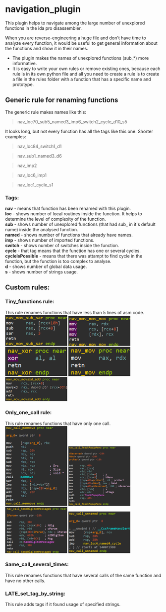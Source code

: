 # navigation_plugin
This plugin helps to navigate among the large number of unexplored functions in the ida pro disassembler. 

When you are reverse-engineering a huge file and don't have time to analyze every function, it would be useful to get general information about the functions and show it in their names.
- The plugin makes the names of unexplored functions (sub_*) more informative.
- It is easy to write your own rules or remove existing ones, because each rule is in its own python file and all you need to create a rule is to create a file in the rules folder with a function that has a specific name and prototype.
## Generic rule for renaming functions
The generic rule makes names like this:
> nav_loc70_sub5_named3_imp6_switch2_cycle_d10_s5

It looks long, but not every function has all the tags like this one. Shorter examples:
> nav_loc84_switch1_d1

> nav_sub1_named3_d6

> nav_imp2

> nav_loc6_imp1

> nav_loc1_cycle_s1

### Tags:
**nav** - means that function has been renamed with this plugin.<br />
**loc** - shows number of local routines inside the function. It helps to determine the level of complexity of the function.<br />
**sub** - shows number of unexplored functions (that had sub_ in it's default name) inside the analysed function.<br />
**named** - shows number of functions that already have names.<br />
**imp** - shows number of imported functions.<br />
**switch** - shows number of switches inside the function.<br />
**cycle** - that tag means that the function has one or several cycles.<br />
**cycleIsPossible** - means that there was attampt to find cycle in the function, but the function is too complex to analyse.<br />
**d** - shows number of global data usage.<br />
**s** - shows number of strings usage.<br />

## Custom rules:
### Tiny_functions rule:
This rule renames functions that have less than 5 lines of asm code.<br />
<img src="https://github.com/RomanRybachek/navigation_plugin/blob/main/pictures_for_github/tiny2.png" alt="drawing" width="200"/>
<img src="https://github.com/RomanRybachek/navigation_plugin/blob/main/pictures_for_github/tiny4.png" alt="drawing" width="200"/>
<img src="https://github.com/RomanRybachek/navigation_plugin/blob/main/pictures_for_github/tiny1.png" alt="drawing" width="200"/>
<img src="https://github.com/RomanRybachek/navigation_plugin/blob/main/pictures_for_github/tiny6.png" alt="drawing" width="200"/>
<img src="https://github.com/RomanRybachek/navigation_plugin/blob/main/pictures_for_github/tiny3.png" alt="drawing" width="200"/>

### Only_one_call rule:
This rule renames functions that have only one call.<br />
<img src="https://github.com/RomanRybachek/navigation_plugin/blob/main/pictures_for_github/one3.png" alt="drawing" width="200"/>
<img src="https://github.com/RomanRybachek/navigation_plugin/blob/main/pictures_for_github/one2.png" alt="drawing" width="200"/>
<img src="https://github.com/RomanRybachek/navigation_plugin/blob/main/pictures_for_github/one4.png" alt="drawing" width="200"/>
<img src="https://github.com/RomanRybachek/navigation_plugin/blob/main/pictures_for_github/one1.png" alt="drawing" width="200"/>
### Same_call_several_times:
This rule renames functions that have several calls of the same function and have no other calls.
### LATE_set_tag_by_string:
This rule adds tags if it found usage of specified strings.
